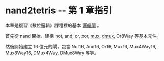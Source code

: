 # nand2tetris -- 第 1 章指引

本章是複習《數位邏輯》課程裡的基本 [邏輯閘](https://zh.wikipedia.org/zh-hant/%E9%82%8F%E8%BC%AF%E9%96%98) 。

首先從 nand 開始，建構 not, and, or, xor, [mux](https://zh.wikipedia.org/wiki/%E6%95%B0%E6%8D%AE%E9%80%89%E6%8B%A9%E5%99%A8), [dmux](https://en.wikipedia.org/wiki/Multiplexer#Digital_demultiplexers), Or8Way 等基本元件。

然後開始建立 16 位元的閘，包含 Not16, And16, Or16, Mux16, Mux4Way16, Mux8Way16, DMux4Way, DMux8Way 等等。
